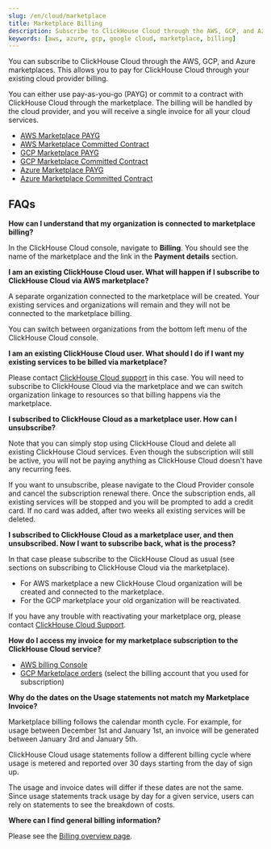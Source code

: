 ```yaml
---
slug: /en/cloud/marketplace
title: Marketplace Billing
description: Subscribe to ClickHouse Cloud through the AWS, GCP, and Azure marketplace.
keywords: [aws, azure, gcp, google cloud, marketplace, billing]
---
```


You can subscribe to ClickHouse Cloud through the AWS, GCP, and Azure marketplaces. This allows you to pay for ClickHouse Cloud through your existing cloud provider billing.

You can either use pay-as-you-go (PAYG) or commit to a contract with ClickHouse Cloud through the marketplace. The billing will be handled by the cloud provider, and you will receive a single invoice for all your cloud services.

- [AWS Marketplace PAYG](/en/cloud/billing/marketplace/aws-marketplace-payg)
- [AWS Marketplace Committed Contract](/en/cloud/billing/marketplace/aws-marketplace-committed-contract)
- [GCP Marketplace PAYG](/en/cloud/billing/marketplace/gcp-marketplace-payg)
- [GCP Marketplace Committed Contract](/en/cloud/billing/marketplace/gcp-marketplace-committed-contract)
- [Azure Marketplace PAYG](/en/cloud/billing/marketplace/azure-marketplace-payg)
- [Azure Marketplace Committed Contract](/en/cloud/billing/marketplace/azure-marketplace-committed-contract)

## FAQs

**How can I understand that my organization is connected to marketplace billing?​**

In the ClickHouse Cloud console, navigate to **Billing**. You should see the name of the marketplace and the link in the **Payment details** section.

**I am an existing ClickHouse Cloud user. What will happen if I subscribe to ClickHouse Cloud via AWS marketplace?​**

A separate organization connected to the marketplace will be created. Your existing services and organizations will remain and they will not be connected to the marketplace billing.

You can switch between organizations from the bottom left menu of the ClickHouse Cloud console.

**I am an existing ClickHouse Cloud user. What should I do if I want my existing services to be billed via marketplace?​**

Please contact [ClickHouse Cloud support](https://clickhouse.com/support/program) in this case. You will need to subscribe to ClickHouse Cloud via the marketplace and we can switch organization linkage to resources so that billing happens via the marketplace.

**I subscribed to ClickHouse Cloud as a marketplace user. How can I unsubscribe?​**

Note that you can simply stop using ClickHouse Cloud and delete all existing ClickHouse Cloud services. Even though the subscription will still be active, you will not be paying anything as ClickHouse Cloud doesn't have any recurring fees.

If you want to unsubscribe, please navigate to the Cloud Provider console and cancel the subscription renewal there. Once the subscription ends, all existing services will be stopped and you will be prompted to add a credit card. If no card was added, after two weeks all existing services will be deleted.

**I subscribed to ClickHouse Cloud as a marketplace user, and then unsubscribed. Now I want to subscribe back, what is the process?​**

In that case please subscribe to the ClickHouse Cloud as usual (see sections on subscribing to ClickHouse Cloud via the marketplace).

- For AWS marketplace a new ClickHouse Cloud organization will be created and connected to the marketplace.
- For the GCP marketplace your old organization will be reactivated.

If you have any trouble with reactivating your marketplace org, please contact [ClickHouse Cloud Support](https://clickhouse.com/support/program).

**How do I access my invoice for my marketplace subscription to the ClickHouse Cloud service?​**

- [AWS billing Console](https://us-east-1.console.aws.amazon.com/billing/home)
- [GCP Marketplace orders](https://console.cloud.google.com/marketplace/orders) (select the billing account that you used for subscription)

**Why do the dates on the Usage statements not match my Marketplace Invoice?​**

Marketplace billing follows the calendar month cycle. For example, for usage between December 1st and January 1st, an invoice will be generated between January 3rd and January 5th.

ClickHouse Cloud usage statements follow a different billing cycle where usage is metered and reported over 30 days starting from the day of sign up.

The usage and invoice dates will differ if these dates are not the same. Since usage statements track usage by day for a given service, users can rely on statements to see the breakdown of costs.

**Where can I find general billing information​?**

Please see the [Billing overview page](http://localhost:3000/docs/en/manage/billing).



